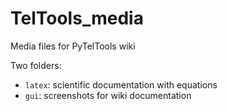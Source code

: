 # TelTools_media
Media files for PyTelTools wiki

Two folders:
* `latex`: scientific documentation with equations
* `gui`: screenshots for wiki documentation
